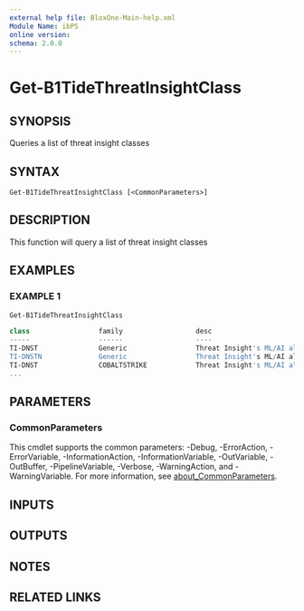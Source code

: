 ```yaml
---
external help file: BloxOne-Main-help.xml
Module Name: ibPS
online version:
schema: 2.0.0
---
```


# Get-B1TideThreatInsightClass

## SYNOPSIS
Queries a list of threat insight classes

## SYNTAX

```
Get-B1TideThreatInsightClass [<CommonParameters>]
```

## DESCRIPTION
This function will query a list of threat insight classes

## EXAMPLES

### EXAMPLE 1
```powershell
Get-B1TideThreatInsightClass

class                 family                  desc
-----                 ------                  ----
TI-DNST               Generic                 Threat Insight's ML/AI algorithm has identified DNS that looks like a DNS tunnel.  This could be a C2 Channel or an attempt to exfiltrate data.  Some legitimate services use DNS Tunnels to transmit data (particularly antivirus software), we maintain…
TI-DNSTN              Generic                 Threat Insight's ML/AI algorithm has identified DNS that NOTIONALLY looks like a DNS tunnel.  However, there were no successfully resolved queries and the domain doesn't appear to be using it's only nameserver. This could be a C2 Channel or an attem…
TI-DNST               COBALTSTRIKE            Threat Insight's ML/AI algorithm has identified a Cobalt Strike C2 Beacon or Tunnel.  Cobalt Strike is primarily used by pen testers but a malicious actor may use a hacked copy. You may wish to investigate and/or block the domain. If the domain is b…
...
```

## PARAMETERS

### CommonParameters
This cmdlet supports the common parameters: -Debug, -ErrorAction, -ErrorVariable, -InformationAction, -InformationVariable, -OutVariable, -OutBuffer, -PipelineVariable, -Verbose, -WarningAction, and -WarningVariable. For more information, see [about_CommonParameters](http://go.microsoft.com/fwlink/?LinkID=113216).

## INPUTS

## OUTPUTS

## NOTES

## RELATED LINKS
